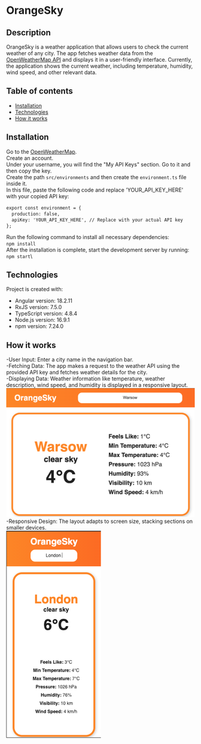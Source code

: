 # OrangeSky

## Description

OrangeSky is a weather application that allows users to check the current weather of any city. The app fetches weather data from the [OpenWeatherMap API](https://openweathermap.org/) and displays it in a user-friendly interface. Currently, the application shows the current weather, including temperature, humidity, wind speed, and other relevant data.

## Table of contents

- [Installation](#instalation)
- [Technologies](#technologies)
- [How it works](#how-it-works)

## Installation

Go to the [OpenWeatherMap](https://openweathermap.org/).\
Create an account.\
Under your username, you will find the "My API Keys" section. Go to it and then copy the key.\
Create the path `src/environments` and then create the `environment.ts` file inside it.\
In this file, paste the following code and replace 'YOUR_API_KEY_HERE' with your copied API key:

```
export const environment = {
  production: false,
  apiKey: 'YOUR_API_KEY_HERE', // Replace with your actual API key
};
```

Run the following command to install all necessary dependencies:\
`npm install`\
After the installation is complete, start the development server by running:\
`npm start`\

## Technologies

Project is created with:

- Angular version: 18.2.11
- RxJS version: 7.5.0
- TypeScript version: 4.8.4
- Node.js version: 16.9.1
- npm version: 7.24.0

## How it works

-User Input: Enter a city name in the navigation bar.\
-Fetching Data: The app makes a request to the weather API using the provided API key and fetches weather details for the city.\
-Displaying Data: Weather information like temperature, weather description, wind speed, and humidity is displayed in a responsive layout.\
![Alt text](UIexamples/UI.png)
-Responsive Design: The layout adapts to screen size, stacking sections on smaller devices.\
![Alt text](UIexamples/UIresponsive.png)
